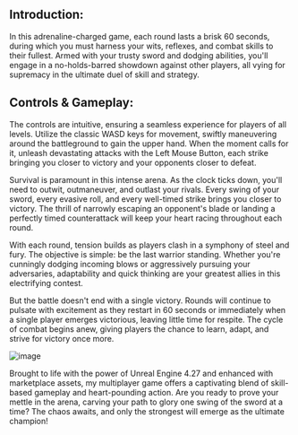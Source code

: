 **Introduction**:
---
In this adrenaline-charged game, each round lasts a brisk 60 seconds, during which you must harness your wits, reflexes, and combat skills to their fullest. Armed with your trusty sword and dodging abilities, you'll engage in a no-holds-barred showdown against other players, all vying for supremacy in the ultimate duel of skill and strategy.

**Controls & Gameplay**:
---
The controls are intuitive, ensuring a seamless experience for players of all levels. Utilize the classic WASD keys for movement, swiftly maneuvering around the battleground to gain the upper hand. When the moment calls for it, unleash devastating attacks with the Left Mouse Button, each strike bringing you closer to victory and your opponents closer to defeat.

Survival is paramount in this intense arena. As the clock ticks down, you'll need to outwit, outmaneuver, and outlast your rivals. Every swing of your sword, every evasive roll, and every well-timed strike brings you closer to victory. The thrill of narrowly escaping an opponent's blade or landing a perfectly timed counterattack will keep your heart racing throughout each round.

With each round, tension builds as players clash in a symphony of steel and fury. The objective is simple: be the last warrior standing. Whether you're cunningly dodging incoming blows or aggressively pursuing your adversaries, adaptability and quick thinking are your greatest allies in this electrifying contest.

But the battle doesn't end with a single victory. Rounds will continue to pulsate with excitement as they restart in 60 seconds or immediately when a single player emerges victorious, leaving little time for respite. The cycle of combat begins anew, giving players the chance to learn, adapt, and strive for victory once more.

![image](https://github.com/JwL-01/SwordGame/assets/38309953/80744be8-b030-47db-b56a-2ad02f32088a)

Brought to life with the power of Unreal Engine 4.27 and enhanced with marketplace assets, my multiplayer game offers a captivating blend of skill-based gameplay and heart-pounding action. Are you ready to prove your mettle in the arena, carving your path to glory one swing of the sword at a time? The chaos awaits, and only the strongest will emerge as the ultimate champion!
